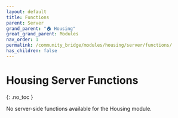 ```yaml
---
layout: default
title: Functions
parent: Server
grand_parent: "🏠 Housing"
great_grand_parent: Modules
nav_order: 1
permalink: /community_bridge/modules/housing/server/functions/
has_children: false
---
```


# Housing Server Functions
{: .no_toc }

No server-side functions available for the Housing module.
